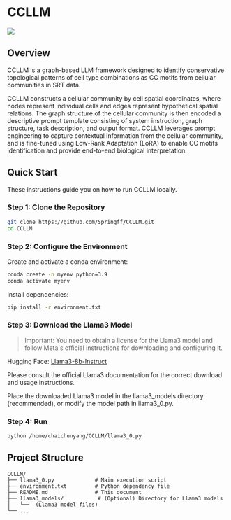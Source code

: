 # CCLLM 

<img src="./CCLLM.png">


## Overview


CCLLM is a graph-based LLM framework designed to identify conservative topological patterns of cell type combinations as CC motifs from cellular communities in SRT data. 


CCLLM constructs a cellular community by cell spatial coordinates, where nodes represent individual cells and edges represent hypothetical spatial relations. The graph structure of the cellular community is then encoded a descriptive prompt template consisting of system instruction, graph structure, task description, and output format. CCLLM leverages prompt engineering to capture contextual information from the cellular community, and is fine-tuned using Low-Rank Adaptation (LoRA) to enable CC motifs identification and provide end-to-end biological interpretation.



## Quick Start

These instructions guide you on how to run CCLLM locally.

### Step 1: Clone the Repository

```bash
git clone https://github.com/Springff/CCLLM.git
cd CCLLM
```
### Step 2: Configure the Environment

Create and activate a conda environment:
```bash
conda create -n myenv python=3.9
conda activate myenv
```

Install dependencies:
```bash
pip install -r environment.txt
```



### Step 3: Download the Llama3 Model

>Important: You need to obtain a license for the Llama3 model and follow Meta's official instructions for downloading and configuring it.

Hugging Face: [Llama3-8b-Instruct](https://huggingface.co/meta-llama/Meta-Llama-3-8B-Instruct)


Please consult the official Llama3 documentation for the correct download and usage instructions.

Place the downloaded Llama3 model in the llama3_models directory (recommended), or modify the model path in llama3_0.py.

### Step 4: Run
```bash
python /home/chaichunyang/CCLLM/llama3_0.py
```




## Project Structure 
```
CCLLM/
├── llama3_0.py             # Main execution script
├── environment.txt         # Python dependency file
├── README.md               # This document
├── llama3_models/           # (Optional) Directory for Llama3 models
│   └──  (Llama3 model files)
└── ...
```
